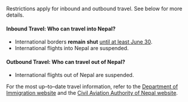 Restrictions apply for inbound and outbound travel. See below for more details.

#### Inbound Travel: Who can travel into Nepal?

- International borders **remain shut** [until at least June 30](http://www.nepalimmigration.gov.np/post/notice-regarding-temporary-shutdown-of-visa-services-sunday-31st-may-2020). 
- International flights into Nepal are suspended.

#### Outbound Travel: Who can travel out of Nepal?

- International flights out of Nepal are suspended.

For the most up–to–date travel information, refer to the [Department of Immigration website](http://www.nepalimmigration.gov.np/) and the [Civil Aviation Authority of Nepal website](http://caanepal.gov.np/news/category/news).